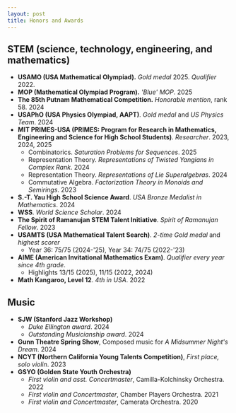```yaml
---
layout: post
title: Honors and Awards
---
```


## STEM (science, technology, engineering, and mathematics)

- **USAMO (USA Mathematical Olympiad).** *Gold medal* 2025. *Qualifier* 2022.
- **MOP (Mathematical Olympiad Program).** *'Blue' MOP*. 2025
- **The 85th Putnam Mathematical Competition.** *Honorable mention*, rank 58. 2024
- **USAPhO (USA Physics Olympiad, AAPT)**. *Gold medal* and *US Physics Team*. 2024
- **MIT PRIMES-USA (PRIMES: Program for Research in Mathematics, Engineering and Science for High School Students)**. *Researcher*. 2023, 2024, 2025
  - Combinatorics. *Saturation Problems for Sequences*. 2025
  - Representation Theory. *Representations of Twisted Yangians in Complex Rank*. 2024
  - Representation Theory. *Representations of Lie Superalgebras*. 2024
  - Commutative Algebra. *Factorization Theory in Monoids and Semirings*. 2023  
- **S.-T. Yau High School Science Award**. *USA Bronze Medalist in Mathematics*. 2024
- **WSS**. *World Science Scholar*. 2024
- **The Spirit of Ramanujan STEM Talent Initiative**. *Spirit of Ramanujan Fellow*. 2023
- **USAMTS (USA Mathematical Talent Search)**. *2-time Gold medal* and *highest scorer*
  - Year 36: 75/75 (2024-'25), Year 34: 74/75 (2022-'23)
- **AIME (American Invitational Mathematics Exam)**. *Qualifier every year since 4th grade*.
  - Highlights 13/15 (2025), 11/15 (2022, 2024)
- **Math Kangaroo, Level 12**. *4th in USA*. 2022


## Music

- **SJW (Stanford Jazz Workshop)**
  - *Duke Ellington award*. 2024
  - *Outstanding Musicianship award*. 2024
- **Gunn Theatre Spring Show**, Composed music for *A Midsummer Night's Dream*. 2024
- **NCYT (Northern California Young Talents Competition)**, *First place, solo violin*. 2023
- **GSYO (Golden State Youth Orchestra)**
  - *First violin and asst. Concertmaster*, Camilla-Kolchinsky Orchestra. 2022
  - *First violin and Concertmaster*, Chamber Players Orchestra. 2021
  - *First violin and Concertmaster*, Camerata Orchestra. 2020
